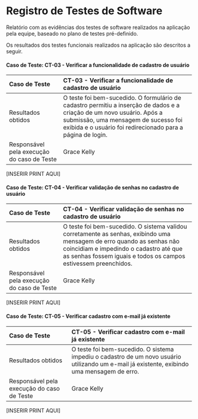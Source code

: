 # Registro de Testes de Software

Relatório com as evidências dos testes de software realizados na aplicação pela equipe, baseado no plano de testes pré-definido.

Os resultados dos testes funcionais realizados na aplicação são descritos a seguir.

#### Caso de Teste: CT-03 - Verificar a funcionalidade de cadastro de usuário

| Caso de Teste    | CT-03 - Verificar a funcionalidade de cadastro de usuário |
|:---|:---|
| Resultados obtidos | O teste foi bem-sucedido. O formulário de cadastro permitiu a inserção de dados e a criação de um novo usuário. Após a submissão, uma mensagem de sucesso foi exibida e o usuário foi redirecionado para a página de login. |
| Responsável pela execução do caso de Teste | Grace Kelly |

[INSERIR PRINT AQUI]

#### Caso de Teste: CT-04 - Verificar validação de senhas no cadastro de usuário

| Caso de Teste    | CT-04 - Verificar validação de senhas no cadastro de usuário |
|:---|:---|
| Resultados obtidos | O teste foi bem-sucedido. O sistema validou corretamente as senhas, exibindo uma mensagem de erro quando as senhas não coincidiam e impedindo o cadastro até que as senhas fossem iguais e todos os campos estivessem preenchidos. |
| Responsável pela execução do caso de Teste | Grace Kelly |

[INSERIR PRINT AQUI]

#### Caso de Teste: CT-05 - Verificar cadastro com e-mail já existente

| Caso de Teste    | CT-05 - Verificar cadastro com e-mail já existente |
|:---|:---|
| Resultados obtidos | O teste foi bem-sucedido. O sistema impediu o cadastro de um novo usuário utilizando um e-mail já existente, exibindo uma mensagem de erro. |
| Responsável pela execução do caso de Teste | Grace Kelly |

[INSERIR PRINT AQUI]
